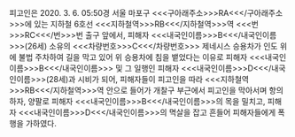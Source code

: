 피고인은 2020. 3. 6. 05:50경 서울 마포구 <<<구아래주소>>>RA<<</구아래주소>>>에 있는 지하철 6호선 <<<지하철역>>>RB<<</지하철역>>>역 <<<번>>>RC<<</번>>>번 출구 앞에서, 피해자 <<<내국인이름>>>B<<</내국인이름>>>(26세) 소유의 <<<차량번호>>>C<<</차량번호>>> 제네시스 승용차가 인도 위에 불법 주차하여 길을 막고 있어 위 승용차에 침을 뱉었다는 이유로 피해자 <<<내국인이름>>>B<<</내국인이름>>> 및 그 일행인 피해자 <<<내국인이름>>>D<<</내국인이름>>>(28세)과 시비가 되어, 피해자들이 피고인을 따라 <<<지하철역>>>RB<<</지하철역>>>역 안으로 들어가 개찰구 부근에서 피고인을 막아서며 항의하자, 양팔로 피해자 <<<내국인이름>>>B<<</내국인이름>>>의 목을 밀치고, 피해자 <<<내국인이름>>>D<<</내국인이름>>>의 멱살을 잡고 흔들어 피해자들에게 폭행을 가하였다.